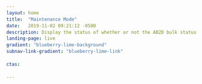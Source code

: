 ```yaml
---
layout: home
title:  "Maintenance Mode"
date:   2019-11-02 09:21:12 -0500 
description: Display the status of whether or not the AB2D bulk status API is in maintenance mode or not.
landing-page: live
gradient: "blueberry-lime-background"
subnav-link-gradient: "blueberry-lime-link"

ctas:

---
```


<script type="text/javascript" src="https://code.jquery.com/jquery-3.4.1.min.js"></script>
<script>
    var $j = jQuery.noConflict();
    function pollServer() {
        $j("#status-content").html("<img src='assets/img/spinner.gif' />");
        $j.get({
            url: 'http://127.0.0.1:8080/status',
            success: function(data) {
                if(data.maintenanceMode === 'true') {
                    $j('#status-content').html("The system is operating normally");                     
                } else {
                    $j('#status-content').html("The system is currently in maintenance mode. Please check back later");
                }
            },
            failure: function() {
                $j('#status-content').html("Error occurred retrieving status from the system"); 
            },
            complete: function() {
                setTimeout(pollServer, 10000);
            }
        });
    }
   
    $j(document).ready(function() {
        pollServer();
    });
</script>

<div id="status-content"></div>